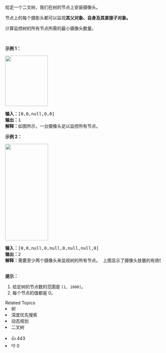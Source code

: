 <p>给定一个二叉树，我们在树的节点上安装摄像头。</p>

<p>节点上的每个摄影头都可以监视<strong>其父对象、自身及其直接子对象。</strong></p>

<p>计算监控树的所有节点所需的最小摄像头数量。</p>

<p>&nbsp;</p>

<p><strong>示例 1：</strong></p>

<p><img alt="" src="https://assets.leetcode-cn.com/aliyun-lc-upload/uploads/2018/12/29/bst_cameras_01.png" style="height: 163px; width: 138px;" /></p>

<pre><strong>输入：</strong>[0,0,null,0,0]
<strong>输出：</strong>1
<strong>解释：</strong>如图所示，一台摄像头足以监控所有节点。
</pre>

<p><strong>示例 2：</strong></p>

<p><img alt="" src="https://assets.leetcode-cn.com/aliyun-lc-upload/uploads/2018/12/29/bst_cameras_02.png" style="height: 312px; width: 139px;" /></p>

<pre><strong>输入：</strong>[0,0,null,0,null,0,null,null,0]
<strong>输出：</strong>2
<strong>解释：</strong>需要至少两个摄像头来监视树的所有节点。 上图显示了摄像头放置的有效位置之一。
</pre>

<p><br> <strong>提示：</strong></br></p>

<ol> 
 <li>给定树的节点数的范围是&nbsp;<code>[1, 1000]</code>。</li> 
 <li>每个节点的值都是 0。</li> 
</ol>

<div><div>Related Topics</div><div><li>树</li><li>深度优先搜索</li><li>动态规划</li><li>二叉树</li></div></div><br><div><li>👍 443</li><li>👎 0</li></div>